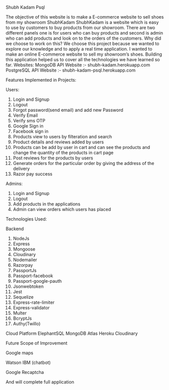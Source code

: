  Shubh Kadam Psql
	
The objective of this website is to make a E-commerce website to sell shoes from my showroom ShubhKadam
ShubhKadam is a website which is easy to use by customers to buy products from our showroom. There are two different panels one is for users who can buy products and second is admin who can add products and look on to the orders of the customers.
Why did we choose to work on this?
We choose this project because we wanted to explore our knowledge and to apply a real time application. I wanted to make an online E-commerce website to sell my showroom’s shoes.  Building this application helped us to cover all the technologies we have learned so far.
Websites:
MongoDB API Website :- shubh-kadam.herokuapp.com
PostgreSQL API Website :- shubh-kadam-psql.herokuapp.com

Features Implemented in Projects:

Users:
1.	Login and Signup
2.	Logout
3.	Forgot password(send email) and add new Password
4.	Verify Email
5.	Verify sms OTP
6.	Google Sign in
7.	Facebook sign in
8.	Products view to users by filteration and search
9.	Product details and reviews added by users
10.	Products can be add by user in cart and can see the products and change the quantity of the products in cart page
11.	Post reviews for the products by users
12.	Generate orders for the particular order by giving the address of the delivery
13.	Razor pay success

Admins:
1.	Login and Signup
2.	Logout
3.	Add products in the applications
4.	Admin can view orders which users has placed

Technologies Used:

Backend
1.	NodeJs
2.	Express
3.	Mongoose
4.	Cloudinary 
5.	Nodemailer
6.	Razorpay
7.	PassportJs
8.	Passport-facebook
9.	Passport-google-pauth
10.	Jsonwebtoken
11.	Jest
12.	Sequelize
13.	Express-rate-limiter
14.	Express-validator
15.	Multer
16.	BcryptJs
17.	Authy(Twillo)

Cloud Platform
ElephantSQL
MongoDB Atlas
Heroku
Cloudinary

Future Scope of Improvement

Google maps

Watson IBM (chatbot)

Google Recaptcha

And will complete full application

